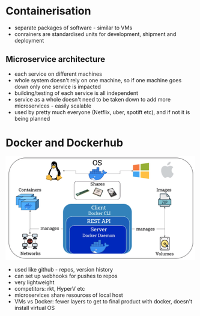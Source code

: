 # Containerisation
- separate packages of software - similar to VMs
- conrainers are standardised units for development, shipment and deployment

## Microservice architecture
- each service on different machines
- whole system doesn't rely on one machine, so if one machine goes down only one service is impacted
- building/testing of each service is all independent
- service as a whole doesn't need to be taken down to add more microservices - easily scalable
- used by pretty much everyone (Netflix, uber, spotift etc), and if not it is being planned

# Docker and Dockerhub
![docker](docker.png)
- used like github - repos, version history
- can set up webhooks for pushes to repos
- very lightweight 
- competitors: rkt, HyperV etc
- microservices share resources of local host
- VMs vs Docker: fewer layers to get to final product with docker, doesn't install virtual OS

